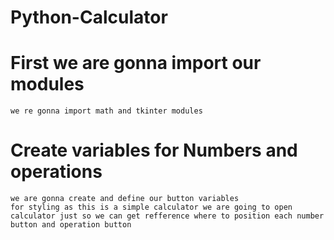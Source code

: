 # Python-Calculator

# First we are gonna import our modules
    we re gonna import math and tkinter modules


# Create variables for Numbers and operations
    we are gonna create and define our button variables
    for styling as this is a simple calculator we are going to open calculator just so we can get refference where to position each number button and operation button
    